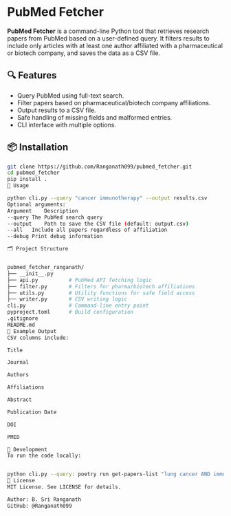 # PubMed Fetcher

**PubMed Fetcher** is a command-line Python tool that retrieves research papers from PubMed based on a user-defined query. It filters results to include only articles with at least one author affiliated with a pharmaceutical or biotech company, and saves the data as a CSV file.

## 🔍 Features

- Query PubMed using full-text search.
- Filter papers based on pharmaceutical/biotech company affiliations.
- Output results to a CSV file.
- Safe handling of missing fields and malformed entries.
- CLI interface with multiple options.

## 📦 Installation

```bash
git clone https://github.com/Ranganath099/pubmed_fetcher.git
cd pubmed_fetcher
pip install .
🚀 Usage

python cli.py --query "cancer immunotherapy" --output results.csv
Optional arguments:
Argument	Description
--query	The PubMed search query
--output	Path to save the CSV file (default: output.csv)
--all	Include all papers regardless of affiliation
--debug	Print debug information

🗂️ Project Structure


pubmed_fetcher_ranganath/
├── __init__.py
├── api.py          # PubMed API fetching logic
├── filter.py       # Filters for pharma/biotech affiliations
├── utils.py        # Utility functions for safe field access
├── writer.py       # CSV writing logic
cli.py              # Command-line entry point
pyproject.toml      # Build configuration
.gitignore
README.md
📄 Example Output
CSV columns include:

Title

Journal

Authors

Affiliations

Abstract

Publication Date

DOI

PMID

🧪 Development
To run the code locally:


python cli.py --query: poetry run get-papers-list "lung cancer AND immunotherapy" -f output.csv -d
📃 License
MIT License. See LICENSE for details.

Author: B. Sri Ranganath
GitHub: @Ranganath099
